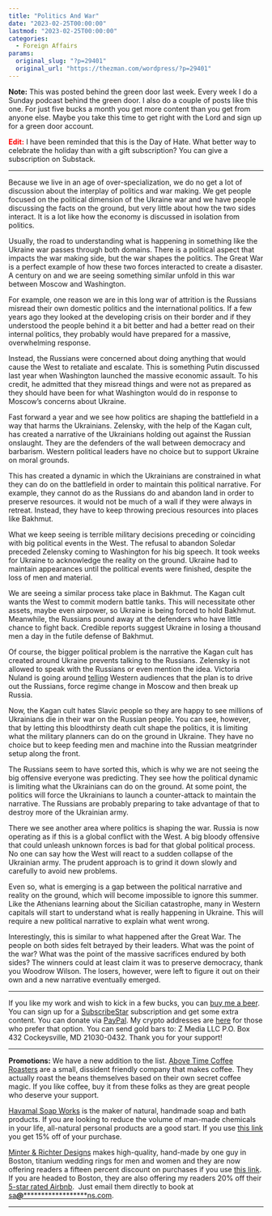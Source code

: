 ```yaml
---
title: "Politics And War"
date: "2023-02-25T00:00:00"
lastmod: "2023-02-25T00:00:00"
categories:
  - Foreign Affairs
params:
  original_slug: "?p=29401"
  original_url: "https://thezman.com/wordpress/?p=29401"
---
```


**Note:** This was posted behind the green door last week. Every week I
do a Sunday podcast behind the green door. I also do a couple of posts
like this one. For just five bucks a month you get more content than you
get from anyone else. Maybe you take this time to get right with the
Lord and sign up for a green door account.

<span style="color: #ff0000;">**Edit:**</span> I have been reminded that
this is the Day of Hate. What better way to celebrate the holiday than
with a gift subscription? You can give a subscription on Substack.

------------------------------------------------------------------------

Because we live in an age of over-specialization, we do no get a lot of
discussion about the interplay of politics and war making. We get people
focused on the political dimension of the Ukraine war and we have people
discussing the facts on the ground, but very little about how the two
sides interact. It is a lot like how the economy is discussed in
isolation from politics.

Usually, the road to understanding what is happening in something like
the Ukraine war passes through both domains. There is a political aspect
that impacts the war making side, but the war shapes the politics. The
Great War is a perfect example of how these two forces interacted to
create a disaster. A century on and we are seeing something similar
unfold in this war between Moscow and Washington.

For example, one reason we are in this long war of attrition is the
Russians misread their own domestic politics and the international
politics. If a few years ago they looked at the developing crisis on
their border and if they understood the people behind it a bit better
and had a better read on their internal politics, they probably would
have prepared for a massive, overwhelming response.

Instead, the Russians were concerned about doing anything that would
cause the West to retaliate and escalate. This is something Putin
discussed last year when Washington launched the massive economic
assault. To his credit, he admitted that they misread things and were
not as prepared as they should have been for what Washington would do in
response to Moscow’s concerns about Ukraine.

Fast forward a year and we see how politics are shaping the battlefield
in a way that harms the Ukrainians. Zelensky, with the help of the Kagan
cult, has created a narrative of the Ukrainians holding out against the
Russian onslaught. They are the defenders of the wall between democracy
and barbarism. Western political leaders have no choice but to support
Ukraine on moral grounds.

This has created a dynamic in which the Ukrainians are constrained in
what they can do on the battlefield in order to maintain this political
narrative. For example, they cannot do as the Russians do and abandon
land in order to preserve resources. it would not be much of a wall if
they were always in retreat. Instead, they have to keep throwing
precious resources into places like Bakhmut.

What we keep seeing is terrible military decisions preceding or
coinciding with big political events in the West. The refusal to abandon
Soledar preceded Zelensky coming to Washington for his big speech. It
took weeks for Ukraine to acknowledge the reality on the ground. Ukraine
had to maintain appearances until the political events were finished,
despite the loss of men and material.

We are seeing a similar process take place in Bakhmut. The Kagan cult
wants the West to commit modern battle tanks. This will necessitate
other assets, maybe even airpower, so Ukraine is being forced to hold
Bakhmut. Meanwhile, the Russians pound away at the defenders who have
little chance to fight back. Credible reports suggest Ukraine in losing
a thousand men a day in the futile defense of Bakhmut.

Of course, the bigger political problem is the narrative the Kagan cult
has created around Ukraine prevents talking to the Russians. Zelensky is
not allowed to speak with the Russians or even mention the idea.
Victoria Nuland is going around <a
href="https://carnegieendowment.org/2023/02/16/carnegie-connects-inside-biden-s-ukraine-strategy-with-ambassador-victoria-nuland-event-8033"
rel="noopener noreferrer nofollow" target="_blank">telling</a> Western
audiences that the plan is to drive out the Russians, force regime
change in Moscow and then break up Russia.

Now, the Kagan cult hates Slavic people so they are happy to see
millions of Ukrainians die in their war on the Russian people. You can
see, however, that by letting this bloodthirsty death cult shape the
politics, it is limiting what the military planners can do on the ground
in Ukraine. They have no choice but to keep feeding men and machine into
the Russian meatgrinder setup along the front.

The Russians seem to have sorted this, which is why we are not seeing
the big offensive everyone was predicting. They see how the political
dynamic is limiting what the Ukrainians can do on the ground. At some
point, the politics will force the Ukrainians to launch a counter-attack
to maintain the narrative. The Russians are probably preparing to take
advantage of that to destroy more of the Ukrainian army.

There we see another area where politics is shaping the war. Russia is
now operating as if this is a global conflict with the West. A big
bloody offensive that could unleash unknown forces is bad for that
global political process. No one can say how the West will react to a
sudden collapse of the Ukrainian army. The prudent approach is to grind
it down slowly and carefully to avoid new problems.

Even so, what is emerging is a gap between the political narrative and
reality on the ground, which will become impossible to ignore this
summer. Like the Athenians learning about the Sicilian catastrophe, many
in Western capitals will start to understand what is really happening in
Ukraine. This will require a new political narrative to explain what
went wrong.

Interestingly, this is similar to what happened after the Great War. The
people on both sides felt betrayed by their leaders. What was the point
of the war? What was the point of the massive sacrifices endured by both
sides? The winners could at least claim it was to preserve democracy,
thank you Woodrow Wilson. The losers, however, were left to figure it
out on their own and a new narrative eventually emerged.

------------------------------------------------------------------------

If you like my work and wish to kick in a few bucks, you can
<a href="https://www.buymeacoffee.com/mujolulu" rel="noopener"
target="_blank">buy me a beer</a>. You can sign up for a
<a href="https://www.subscribestar.com/the-z-blog" rel="noopener"
target="_blank">SubscribeStar</a> subscription and get some extra
content. You can donate via <a
href="https://www.paypal.com/donate/?cmd=_s-xclick&amp;hosted_button_id=UDAS2Q8JYA6CN&amp;source=url"
rel="noopener" target="_blank">PayPal</a>. My crypto addresses are
<a href="https://thezman.com/wordpress/?page_id=22713" rel="noopener"
target="_blank">here</a> for those who prefer that option. You can send
gold bars to: Z Media LLC P.O. Box 432 Cockeysville, MD 21030-0432.
Thank you for your support!

------------------------------------------------------------------------

**Promotions:** We have a new addition to the list.
<a href="https://abovetimecoffee.com/" rel="noopener"
target="_blank">Above Time Coffee Roasters</a> are a small, dissident
friendly company that makes coffee. They actually roast the beans
themselves based on their own secret coffee magic. If you like coffee,
buy it from these folks as they are great people who deserve your
support.

<a href="https://havamalsoapworks.com/" rel="noopener"
target="_blank">Havamal Soap Works</a> is the maker of natural, handmade
soap and bath products. If you are looking to reduce the volume of
man-made chemicals in your life, all-natural personal products are a
good start. If you use
<a href="https://havamalsoapworks.com/discount/ZMAN" rel="noopener"
target="_blank">this link</a> you get 15% off of your purchase.

<a href="https://www.minterandrichterdesigns.com/"
rel="noreferrer nofollow noopener" target="_blank">Minter &amp; Richter
Designs</a> makes high-quality, hand-made by one guy in Boston, titanium
wedding rings for men and women and they are now offering readers a
fifteen percent discount on purchases if you use
<a href="https://www.minterandrichterdesigns.com/discount/ZMAN"
rel="noreferrer nofollow noopener" target="_blank">this link</a>.
<span class="highlight"><span class="colour"><span class="font"><span class="size">If
you are headed to Boston, they are also offering my readers 20% off
their <a
href="https://www.airbnb.com/users/7988017/listings?user_id=7988017&amp;s=3"
rel="noopener noreferrer" target="_blank">5-star rated Airbnb</a>.  Just
email them directly to book at
<a href="mailto:sa***@*********************ns.com"
data-original-string="Ek69/Cib8KN2Hp9fosZuHQ==cb7CHO4Xf1hMVY+f185tKX6HepmzcYkaaDdtb+mAz5qHhYPCxNIFG598ywXHvBP8eXS"><span
class="apbct-email-encoder"
data-original-string="CAXizt/k8b3K4l9iKUGz8Q==cb7e9cQUo8Ovkth+AhBH3NLVDPCb7eJ+AydFmsm0f/HJViv86e9MI7tVDIPG8p+Hs5F"
title="This contact has been encoded by Anti-Spam by CleanTalk. Click to decode. To finish the decoding make sure that JavaScript is enabled in your browser.">sa<span
class="apbct-blur">***</span>@<span
class="apbct-blur">*********************</span>ns.com</span></a>.</span></span></span></span>

------------------------------------------------------------------------
